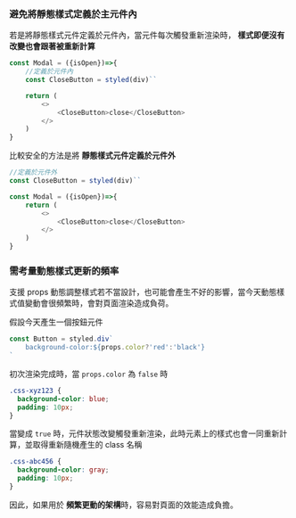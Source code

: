 ### 避免將靜態樣式定義於主元件內

若是將靜態樣式元件定義於元件內，當元件每次觸發重新渲染時， **樣式即便沒有改變也會跟著被重新計算**

```js
const Modal = ({isOpen})=>{
	//定義於元件內
	const CloseButton = styled(div)``

	return (
		<>
			<CloseButton>close</CloseButton>
		</>
	)
}
```

比較安全的方法是將 **靜態樣式元件定義於元件外**

```js
//定義於元件外
const CloseButton = styled(div)``

const Modal = ({isOpen})=>{
	return (
		<>
			<CloseButton>close</CloseButton>
		</>
	)
}
```

### 需考量動態樣式更新的頻率

支援 props 動態調整樣式若不當設計，也可能會產生不好的影響，當今天動態樣式值變動會很頻繁時，會對頁面渲染造成負荷。

假設今天產生一個按鈕元件

```jsx
const Button = styled.div`
	background-color:${props.color?'red':'black'}
`
```

初次渲染完成時，當 `props.color` 為 `false` 時

```css
.css-xyz123 {
  background-color: blue;
  padding: 10px;
}
```

當變成 `true` 時，元件狀態改變觸發重新渲染，此時元素上的樣式也會一同重新計算，並取得重新隨機產生的 class 名稱

```css
.css-abc456 {
  background-color: gray;
  padding: 10px;
}
```

因此，如果用於 **頻繁更動的架構**時，容易對頁面的效能造成負擔。
